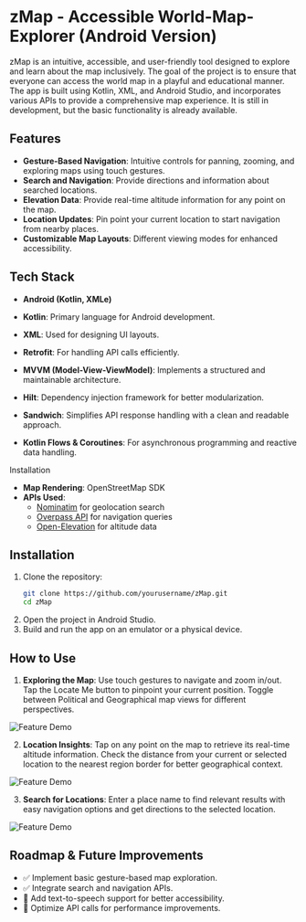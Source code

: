 # zMap - Accessible World-Map-Explorer (Android Version)

zMap is an intuitive, accessible, and user-friendly tool designed to explore and learn about the map inclusively. The goal of the project is to ensure that everyone can access the world map in a playful and educational manner. The app is built using Kotlin, XML, and Android Studio, and incorporates various APIs to provide a comprehensive map experience. It is still in development, but the basic functionality is already available.

## Features

- **Gesture-Based Navigation**: Intuitive controls for panning, zooming, and exploring maps using touch gestures.
- **Search and Navigation**: Provide directions and information about searched locations.
- **Elevation Data**: Provide real-time altitude information for any point on the map.
- **Location Updates**: Pin point your current location to start navigation from nearby places.
- **Customizable Map Layouts**: Different viewing modes for enhanced accessibility.

## Tech Stack

- **Android (Kotlin, XMLe)**
- **Kotlin**: Primary language for Android development.

- **XML**: Used for designing UI layouts.

- **Retrofit**: For handling API calls efficiently.

- **MVVM (Model-View-ViewModel)**: Implements a structured and maintainable architecture.

- **Hilt**: Dependency injection framework for better modularization.

- **Sandwich**: Simplifies API response handling with a clean and readable approach.

- **Kotlin Flows & Coroutines**: For asynchronous programming and reactive data handling.

Installation
- **Map Rendering**: OpenStreetMap SDK
- **APIs Used**:
  - [Nominatim](https://nominatim.org/) for geolocation search
  - [Overpass API](https://overpass-api.de/) for navigation queries
  - [Open-Elevation](https://open-elevation.com/) for altitude data

## Installation

1. Clone the repository:
   ```sh
   git clone https://github.com/yourusername/zMap.git
   cd zMap
   ```
2. Open the project in Android Studio.
3. Build and run the app on an emulator or a physical device.

## How to Use

1. **Exploring the Map**: Use touch gestures to navigate and zoom in/out. Tap the Locate Me button to pinpoint your current position. Toggle between Political and Geographical map views for different perspectives. 

![Feature Demo](./record/record_1.gif)
 

2. **Location Insights**: Tap on any point on the map to retrieve its real-time altitude information. Check the distance from your current or selected location to the nearest region border for better geographical context.

![Feature Demo](./record/record_2.gif)


3. **Search for Locations**: Enter a place name to find relevant results with easy navigation options and get directions to the selected location.

![Feature Demo](./record/record_3.gif)


## Roadmap & Future Improvements

- ✅ Implement basic gesture-based map exploration.
- ✅ Integrate search and navigation APIs.
- 🔲 Add text-to-speech support for better accessibility.
- 🔲 Optimize API calls for performance improvements.



